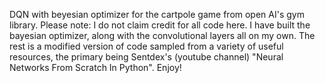 DQN with beyesian optimizer for the cartpole game from open AI's gym library. Please note: I do not claim credit for all code here. I have built the bayesian optimizer, along with the convolutional layers all on my own. The rest is a modified version of code sampled from a variety of useful resources, the primary being Sentdex's (youtube channel) "Neural Networks From Scratch In Python". Enjoy!
